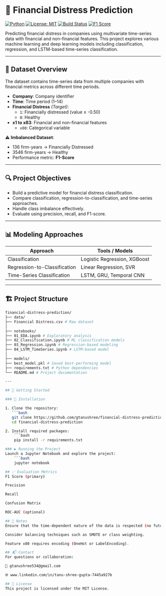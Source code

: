 # 💼 Financial Distress Prediction

[![Python](https://img.shields.io/badge/Python-3.8%2B-blue.svg)](https://www.python.org/)
[![License: MIT](https://img.shields.io/badge/License-MIT-green.svg)](https://opensource.org/licenses/MIT)
[![Build Status](https://img.shields.io/badge/Status-Active-brightgreen.svg)]()
[![F1 Score](https://img.shields.io/badge/Evaluation-F1--Score-important)]()

Predicting financial distress in companies using multivariate time-series data with financial and non-financial features. This project explores various machine learning and deep learning models including classification, regression, and LSTM-based time-series classification.

---

## 📁 Dataset Overview

The dataset contains time-series data from multiple companies with financial metrics across different time periods.

- **Company**: Company identifier
- **Time**: Time period (1–14)
- **Financial Distress** *(Target)*:
  - `1`: Financially distressed (value ≤ -0.50)
  - `0`: Healthy
- **x1 to x83**: Financial and non-financial features  
  - `x80`: Categorical variable

⚠️ **Imbalanced Dataset**:
- 136 firm-years → Financially Distressed  
- 3546 firm-years → Healthy  
- Performance metric: **F1-Score**

---

## 🔍 Project Objectives

- Build a predictive model for financial distress classification.
- Compare classification, regression-to-classification, and time-series approaches.
- Handle class imbalance effectively.
- Evaluate using precision, recall, and F1-score.

---

## 📊 Modeling Approaches

| Approach                        | Tools / Models                   |
|-------------------------------|----------------------------------|
| Classification                | Logistic Regression, XGBoost     |
| Regression-to-Classification | Linear Regression, SVR           |
| Time-Series Classification    | LSTM, GRU, Temporal CNN          |

---

## 🏗️ Project Structure
```bash
financial-distress-prediction/
├── data/
├── Financial Distress.csv # Raw dataset
│ 
├── notebooks/
├── 01_EDA.ipynb # Exploratory analysis
├── 02_Classification.ipynb # ML classification models
├── 03_Regression.ipynb # Regression-based modeling
├── 04_LSTM_TimeSeries.ipynb # LSTM-based model
│
├── models/
├── best_model.pkl # Saved best-performing model
├── requirements.txt # Python dependencies
└── README.md # Project documentation

---

## 🚀 Getting Started

### 🔧 Installation

1. Clone the repository:
   ```bash
   git clone https://github.com/gtanushree/financial-distress-prediction.git
   cd financial-distress-prediction

2. Install required packages:
    ```bash
    pip install -r requirements.txt

### ▶️ Running the Project
Launch a Jupyter Notebook and explore the project:
    ```bash
    jupyter notebook

## ✅ Evaluation Metrics
F1 Score (primary)

Precision

Recall

Confusion Matrix

ROC-AUC (optional)

## 📌 Notes
Ensure that the time-dependent nature of the data is respected (no future data leakage).

Consider balancing techniques such as SMOTE or class weighting.

Feature x80 requires encoding (OneHot or LabelEncoding).

## 📬 Contact
For questions or collaboration:

📧 gtanushree534@gmail.com

🌐 www.linkedin.com/in/tanu-shree-gupta-7445a927b

## 📝 License
This project is licensed under the MIT License.
   

